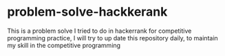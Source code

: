 # problem-solve-hackkerank
This is a problem solve I tried to do in hackerrank for competitive programming practice, I will try to up date this repository daily, to maintain my skill in the competitive programming

